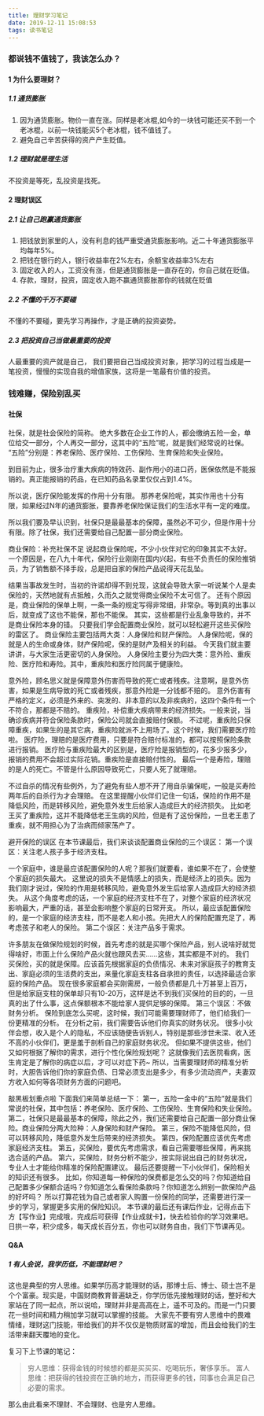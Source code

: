 ```yaml
---
title: 理财学习笔记
date: 2019-12-11 15:08:53
tags: 读书笔记
---
```


### 都说钱不值钱了，我该怎么办？

#### 1 为什么要理财？
##### 1.1 通货膨胀
1. 因为通货膨胀。物价一直在涨。同样是老冰棍,如今的一块钱可能还买不到一个老冰棍，以前一块钱能买5个老冰棍，钱不值钱了。
2. 避免自己辛苦获得的资产产生贬值。

##### 1.2 理财就是理生活
不投资是等死，乱投资是找死。


#### 2 理财误区
##### 2.1 让自己跑赢通货膨胀
1. 把钱放到家里的人，没有利息的钱严重受通货膨胀影响。近二十年通货膨胀平均每年5%。
2. 把钱在银行的人，银行收益率在2%左右，余额宝收益率3%左右
3. 固定收入的人，工资没有涨，但是通货膨胀是一直存在的，你自己就在贬值。
4. 存款，理财，投资，固定收入跑不赢通货膨胀那你的钱就在贬值

##### 2.2 不懂的千万不要碰
不懂的不要碰，要先学习再操作，才是正确的投资姿势。

##### 2.3 把投资自己当做最重要的投资
人最重要的资产就是自己， 我们要把自己当成投资对象，把学习的过程当成是一笔投资，慢慢的实现自我的增值家族，这将是一笔最有价值的投资。




### 钱难赚，保险别乱买

#### 社保
社保，就是社会保险的简称。
绝大多数在企业工作的人，都会缴纳五险一金，单位给交一部分，个人再交一部分，这其中的“五险”呢，就是我们经常说的社保。
“五险”分别是：养老保险、医疗保险、工伤保险、生育保险和失业保险。

到目前为止，很多治疗重大疾病的特效药、副作用小的进口药，医保依然是不能报销的。真正能报销的药品，在已知药品名录里仅仅占到1.4%。

所以说，医疗保险能发挥的作用十分有限。
那养老保险呢，其实作用也十分有限，如果经过N年的通货膨胀，要靠养老保险保证我们的生活水平有一定的难度。

所以我们要及早认识到，社保只是最最基本的保障，虽然必不可少，但是作用十分有限。除了社保，我们还需要给自己配置一部分商业保险。

商业保险：补充社保不足
说起商业保险呢，不少小伙伴对它的印象其实不太好。
一个原因是，在八九十年代，保险行业刚刚在国内兴起，有些不负责任的保险推销员，为了销售额不择手段，总是把自家的保险产品说得天花乱坠。

结果当事故发生时，当初的许诺却得不到兑现，这就会导致大家一听说某个人是卖保险的，天然地就有点抵触，久而久之就觉得商业保险不太可信了。
还有个原因是，商业保险的保单上啊，一条一条的规定写得非常细，非常杂。等到真的出事以后，就变成了这也不能保，那也不能保。
其实，这些都是行业乱象导致的，并不是商业保险本身的错。
只要我们学会配置商业保险，就可以轻松避开这些买保险的雷区了。
商业保险主要包括两大类：人身保险和财产保险。
人身保险呢，保的就是人的生命或身体，财产保险呢，保的是财产及相关的利益。
今天我们就主要讲讲，与大家生活更密切的人身保险。
人身保险主要分为四大类：意外险、重疾险、医疗险和寿险。其中，重疾险和医疗险同属于健康险。

意外险，顾名思义就是保障意外伤害而导致的死亡或者残疾。注意啊，是意外伤害，如果是生病导致的死亡或者残疾，那意外险是一分钱都不赔的。
意外伤害有严格的定义，必须是外来的、突发的、非本意的以及非疾病的，这四个条件有一个不符合，那都是不赔的。
重疾险，补偿重大疾病带来的经济损失。一般来说，当确诊疾病并符合保险条款时，保险公司就会直接赔付保额。
不过呢，重疾险只保障重疾，如果生的是其它病，重疾险就派不上用场了。这个时候，我们需要医疗险啦。
医疗险，理赔的是医疗费用，只要是符合赔付标准的，都可以按照保险条款进行报销。
医疗险与重疾险最大的区别是，医疗险是报销型的，花多少报多少，报销的费用不会超过实际花销。重疾险是直接赔付性的。
最后一个是寿险，理赔的是人的死亡。不管是什么原因导致死亡，只要人死了就理赔。

不过自杀的情况有些例外，为了避免有些人想不开了用自杀骗保呢，一般是买寿险两年后的自杀行为才会理赔。
在这里提醒小伙伴们记住一句话，保险的作用不是降低风险，而是转移风险，避免意外发生后给家人造成巨大的经济损失。
比如老王买了重疾险，这并不能降低老王生病的风险，但是有了这份保险，一旦老王患了重疾，就不用担心为了治病而倾家荡产了。

避开保险的误区
在本节课最后，我们来谈谈配置商业保险的三个误区：
第一个误区：关注老人孩子多于经济支柱。

一个家庭中，谁是最应该配置保险的人呢？那我们就要看，谁如果不在了，会使整个家庭的损失最大。
这里说的损失不是情感上的损失，而是经济上的损失。因为我们刚才说过，保险的作用是转移风险，避免意外发生后给家人造成巨大的经济损失。
从这个角度考虑的话，一个家庭的经济支柱不在了，对整个家庭的经济状况影响最大，严重的话，甚至会影响整个家庭的日常开支。
所以，最应该配置保险的，是一个家庭的经济支柱，而不是老人和小孩。先把大人的保险配置充足了，再考虑孩子和老人的保险。
第二个误区：关注产品多于需求。

许多朋友在做保险规划的时候，首先考虑的就是买哪个保险产品，别人说啥好就觉得啥好，市面上什么保险产品火就也跟风去买……这些，其实都是不对的。
我们买保险，买的就是保障。应该首先根据家庭的负债情况、未来对家庭孩子的教育支出、家庭必须的生活费的支出，来量化家庭支柱各自承担的责任，以选择最适合家庭的保险产品。
现在很多家庭都会买刚需房，一般负债都是几十万甚至上百万，但是给家庭支柱的保单却只有10-20万，这样是达不到我们买保险的目的的，一旦真的出了什么事，这点保额根本不能给家人提供足够的保障。
第三个误区：不做财务分析。
保险到底怎么买呢，这时候，我们可能需要理财师了，他们给我们一份更精准的分析。
在分析之前，我们需要告诉他们你真实的财务状况。
很多小伙伴会想，收入是个人的隐私，不应该随便告诉别人，特别是那些涉世未深、收入还不高的小伙伴们，更是羞于剖析自己的家庭财务状况。
但如果不提供这些，他们又如何根据了解你的需求，进行个性化保险规划呢？
这就像我们去医院看病，医生肯定是了解你的病症以后，才可以对症下药~
所以，当需要理财师的精准分析时，大胆告诉他们你的家庭负债、日常必须支出是多少，有多少流动资产，夫妻双方收入如何等各项财务方面的问题吧。

敲黑板划重点啦
下面我们来简单总结一下：
第一，五险一金中的“五险”就是我们常说的社保，其中包括：养老保险、医疗保险、工伤保险、生育保险和失业保险。
第二，社保只是最最基本的保障，除此之外，我们还需要给自己配置一部分商业保险。商业保险分两大险种：人身保险和财产保险。
第三，保险不能降低风险，但可以转移风险，降低意外发生后带来的经济损失。
第四，保险配置应该优先考虑家庭经济支柱。
第五，买保险，要优先考虑需求，看自己需要哪些保障，再来挑选合适的产品。
第六，买保险，财务分析不能少，按实际说出自己的财务状况，专业人士才能给你精准的保险配置建议。
最后还要提醒一下小伙伴们，保险相关的知识还有很多。
比如，你知道每一种保险的保费都是怎么交的吗？你知道给自己配置多少保额合适吗？你知道怎么看保险条款吗？你知道怎么辨别一款保险产品的好坏吗？
所以打算花钱为自己或者家人购置一份保险的同学，还需要进行深一步的学习，掌握更多实用的保险知识。
本节课的最后还有课后作业，记得点击下方【写作业】完成哦，完成后可获得【作业成就卡】，快去检验你的学习效果吧。
日拱一卒，积少成多，每天成长百分五，你也可以财务自由，我们下节课再见。






























#### Q&A
##### 1 有人会说，我学历低，不能理财吧？

这也是典型的穷人思维。如果学历高才能理财的话，那博士后、博士、硕士岂不是个个富豪。现实是，中国财商教育普遍缺乏，你学历低先接触理财的话，整好和大家站在了同一起点，所以说哈，理财并非是高高在上，遥不可及的。而是一门只要花一些时间和精力稍加学习就可以掌握的技能。
大家先不要有穷人思维中的畏难情绪，理财这门技能，带给我们的并不仅仅是物质财富的增加，而且会给我们的生活带来翻天覆地的变化。

复习下上节课的笔记：
>穷人思维：获得金钱的时候想的都是买买买、吃喝玩乐，奢侈享乐。
富人思维：把获得的钱投资在正确的地方，而获得更多的钱，同事也会满足自己必要的需求。

那么由此看来不理财、不会理财、也是穷人思维。










